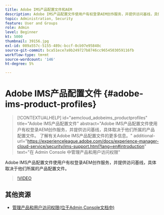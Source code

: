 ```yaml
---
title: Adobe IMS产品配置文件和AEM
description: Adobe IMS产品配置文件使用户有权登录AEM创作服务，并提供访问基线，具体取决于他们所属的产品配置文件。
topic: Administration, Security
feature: User and Groups
role: Admin
level: Beginner
kt: 5000
thumbnail: 39156.jpg
exl-id: 089a557c-5155-489c-bccf-0cb97e95840c
source-git-commit: bca51ece7a9b249727b8746cc9654503059116fb
workflow-type: tm+mt
source-wordcount: '146'
ht-degree: 5%

---
```


# Adobe IMS产品配置文件 {#adobe-ims-product-profiles}

>[!CONTEXTUALHELP]
>id="aemcloud_adobeims_productprofiles"
>title="Adobe IMS产品配置文件"
>abstract="Adobe IMS产品配置文件使用户有权登录AEM创作服务，并提供访问基线，具体取决于他们所属的产品配置文件。 了解有关Adobe IMS产品配置文件的更多信息。"
>additional-url="https://experienceleague.adobe.com/docs/experience-manager-cloud-service/security/ims-support.html?lang=en#introduction" text="在 Admin Console 中管理产品和用户访问权限"

Adobe IMS产品配置文件使用户有权登录AEM创作服务，并提供访问基线，具体取决于他们所属的产品配置文件。

>[!VIDEO](https://video.tv.adobe.com/v/39156/?quality=12&learn=on)

## 其他资源

+ [管理产品和用户访问权限(位于Admin Console文档中)](https://experienceleague.adobe.com/docs/experience-manager-cloud-service/security/ims-support.html#managing-products-and-user-access-in-admin-console)
